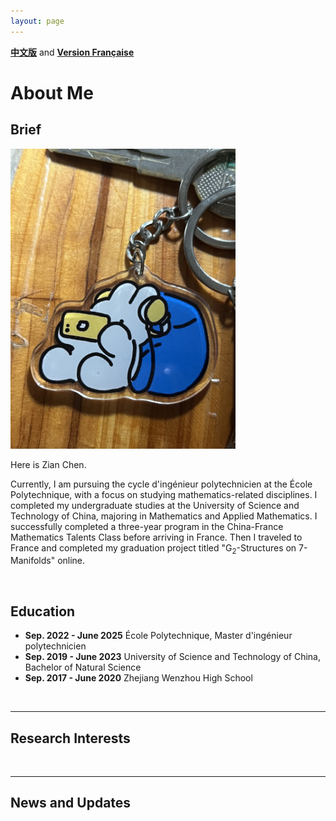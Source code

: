 ```yaml
---
layout: page
---
```


**[中文版](https://zian-chen.github.io/zh/)** and **[Version Française](https://zian-chen.github.io/fr/)**

# About Me

## Brief

<img src="/images/again.JPG" class="floatpic" width="360" height="480">

Here is Zian Chen.

Currently, I am pursuing the cycle d'ingénieur polytechnicien at the École Polytechnique, with a focus on studying mathematics-related disciplines. I completed my undergraduate studies at the University of Science and Technology of China, majoring in Mathematics and Applied Mathematics. I successfully completed a three-year program in the China-France Mathematics Talents Class before arriving in France. Then I traveled to France and completed my graduation project titled "G<sub>2</sub>-Structures on 7-Manifolds" online.

<br>

## Education

- **Sep. 2022 - June 2025** École Polytechnique, Master d'ingénieur polytechnicien
- **Sep. 2019 - June 2023** University of Science and Technology of China, Bachelor of Natural Science
- **Sep. 2017 - June 2020** Zhejiang Wenzhou High School

<br>

---

## Research Interests


<br>

---

## News and Updates


<br>
